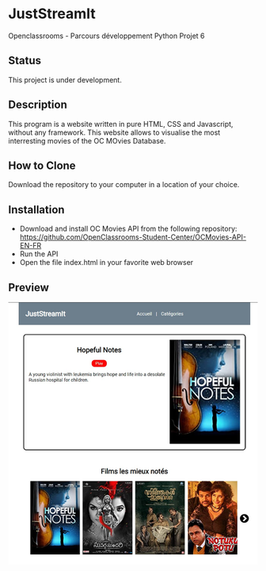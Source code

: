 # JustStreamIt
Openclassrooms - Parcours développement Python Projet 6

## Status
This project is under development.

## Description
This program is a website written in pure HTML, CSS and Javascript, without any framework.
This website allows to visualise the most interresting movies of the OC MOvies Database.

## How to Clone
Download the repository to your computer in a location of your choice.

## Installation
* Download and install OC Movies API from the following repository: https://github.com/OpenClassrooms-Student-Center/OCMovies-API-EN-FR
* Run the API
* Open the file index.html in your favorite web browser

## Preview
![](/preview.jpg)